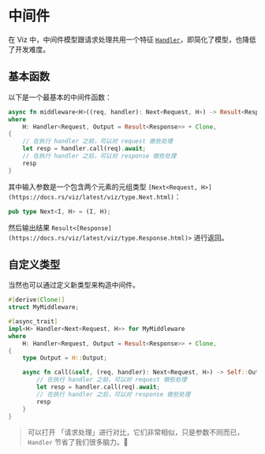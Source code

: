 # 中间件

在 Viz 中，中间件模型跟请求处理共用一个特征 [`Handler`]，即简化了模型，也降低了开发难度。

## 基本函数

以下是一个最基本的中间件函数：

```rust
async fn middleware<H>((req, handler): Next<Request, H>) -> Result<Response>
where
    H: Handler<Request, Output = Result<Response>> + Clone,
{
    // 在执行 handler 之前，可以对 request 做些处理
    let resp = handler.call(req).await;
    // 在执行 handler 之后，可以对 response 做些处理
    resp
}
```

其中输入参数是一个包含两个元素的元组类型
`[Next<Request, H>](https://docs.rs/viz/latest/viz/type.Next.html)`：

```rust
pub type Next<I, H> = (I, H);
```

然后输出结果 `Result<[Response](https://docs.rs/viz/latest/viz/type.Response.html)>`
进行返回。

## 自定义类型

当然也可以通过定义新类型来构造中间件。

```rust
#[derive(Clone)]
struct MyMiddleware;

#[async_trait]
impl<H> Handler<Next<Request, H>> for MyMiddleware
where
    H: Handler<Request, Output = Result<Response>> + Clone,
{
    type Output = H::Output;

    async fn call(&self, (req, handler): Next<Request, H>) -> Self::Output {
        // 在执行 handler 之前，可以对 request 做些处理
        let resp = handler.call(req).await;
        // 在执行 handler 之后，可以对 response 做些处理
        resp
    }
}
```

> 可以打开 「请求处理」进行对比，它们非常相似，只是参数不同而已，`Handler` 节省了我们很多脑力。🦀️

[`handler`]: https://docs.rs/viz/latest/viz/trait.Handler.html

